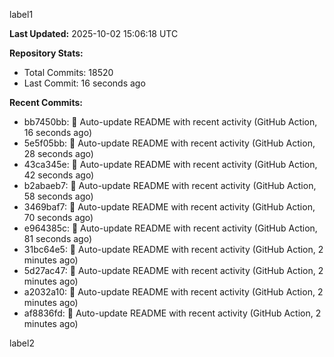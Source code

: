 
label1 
<!-- ACTIVITY_START -->
**Last Updated:** 2025-10-02 15:06:18 UTC

**Repository Stats:**
- Total Commits: 18520
- Last Commit: 16 seconds ago

**Recent Commits:**
- bb7450bb: 🤖 Auto-update README with recent activity (GitHub Action, 16 seconds ago)
- 5e5f05bb: 🤖 Auto-update README with recent activity (GitHub Action, 28 seconds ago)
- 43ca345e: 🤖 Auto-update README with recent activity (GitHub Action, 42 seconds ago)
- b2abaeb7: 🤖 Auto-update README with recent activity (GitHub Action, 58 seconds ago)
- 3469baf7: 🤖 Auto-update README with recent activity (GitHub Action, 70 seconds ago)
- e964385c: 🤖 Auto-update README with recent activity (GitHub Action, 81 seconds ago)
- 31bc64e5: 🤖 Auto-update README with recent activity (GitHub Action, 2 minutes ago)
- 5d27ac47: 🤖 Auto-update README with recent activity (GitHub Action, 2 minutes ago)
- a2032a10: 🤖 Auto-update README with recent activity (GitHub Action, 2 minutes ago)
- af8836fd: 🤖 Auto-update README with recent activity (GitHub Action, 2 minutes ago)
<!-- ACTIVITY_END -->

label2
